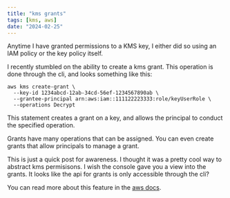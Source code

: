 ```yaml
---
title: "kms grants"
tags: [kms, aws]
date: "2024-02-25"
---
```


Anytime I have granted permissions to a KMS key, I either did so using an IAM policy or the key policy itself.

I recently stumbled on the ability to create a kms grant. This operation is done through the cli, and looks something like this:

```
aws kms create-grant \
  --key-id 1234abcd-12ab-34cd-56ef-1234567890ab \
  --grantee-principal arn:aws:iam::111122223333:role/keyUserRole \
  --operations Decrypt
```

This statement creates a grant on a key, and allows the principal to conduct the specified operation.

Grants have many operations that can be assigned. You can even create grants that allow principals to manage a grant.

This is just a quick post for awareness. I thought it was a pretty cool way to abstract kms permisisons. I wish the console gave you a view into the grants. It looks like the api for grants is only accessible through the cli?

You can read more about this feature in the [aws docs](https://docs.aws.amazon.com/kms/latest/developerguide/grants.html).
